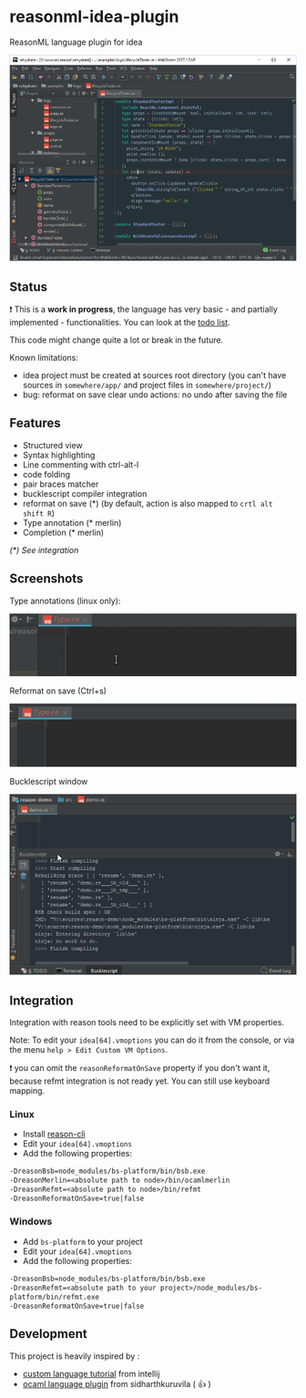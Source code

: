 # reasonml-idea-plugin
ReasonML language plugin for idea

![screenshot](webstorm.png)

## Status

:exclamation: This is a **work in progress**, the language has very basic - and partially implemented - functionalities.
You can look at the [todo list](TODO.md).

This code might change quite a lot or break in the future.

Known limitations:
- idea project must be created at sources root directory (you can't have sources in `somewhere/app/` and project files in `somewhere/project/`)
- bug: reformat on save clear undo actions: no undo after saving the file 

## Features

- Structured view
- Syntax highlighting
- Line commenting with ctrl-alt-l
- code folding
- pair braces matcher
- bucklescript compiler integration
- reformat on save (*) (by default, action is also mapped to `crtl alt shift R`)
- Type annotation (* merlin)
- Completion (* merlin)

_(*) See integration_

## Screenshots

Type annotations (linux only):

![type](docs/type.gif)

Reformat on save (Ctrl+s)

![refmt](docs/refmt.gif)

Bucklescript window

![bsb](docs/bsb.gif)

## Integration

Integration with reason tools need to be explicitly set with VM properties.

Note: To edit your `idea[64].vmoptions` you can do it from the console, 
or via the menu `help > Edit Custom VM Options`. 

:exclamation: you can omit the `reasonReformatOnSave` property if you don't want it, because refmt integration is not ready yet.
You can still use keyboard mapping.

### Linux

- Install [reason-cli](https://github.com/reasonml/reason-cli)
- Edit your `idea[64].vmoptions`
- Add the following properties:
```properties
-DreasonBsb=node_modules/bs-platform/bin/bsb.exe
-DreasonMerlin=<absolute path to node>/bin/ocamlmerlin
-DreasonRefmt=<absolute path to node>/bin/refmt
-DreasonReformatOnSave=true|false
```

### Windows

- Add `bs-platform` to your project
- Edit your `idea[64].vmoptions`
- Add the following properties:
```properties
-DreasonBsb=node_modules/bs-platform/bin/bsb.exe
-DreasonRefmt=<absolute path to your project>/node_modules/bs-platform/bin/refmt.exe
-DreasonReformatOnSave=true|false
```

## Development

This project is heavily inspired by :
- [custom language tutorial](http://www.jetbrains.org/intellij/sdk/docs/tutorials/custom_language_support_tutorial.html) from intellij
- [ocaml language plugin](https://github.com/sidharthkuruvila/ocaml-ide) from sidharthkuruvila ( :+1: )
